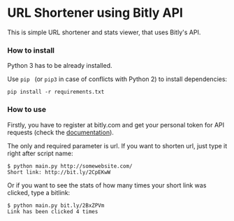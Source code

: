 # URL Shortener using Bitly API

This is simple URL shortener and stats viewer, that uses Bitly's API. 

### How to install

Python 3 has to be already installed.

Use `pip ` (or `pip3` in case of conflicts with Python 2) to install dependencies:
```
pip install -r requirements.txt
```

### How to use

Firstly, you have to register at bitly.com and get your personal token for API requests (check the [documentation](https://dev.bitly.com/get_started.html)).

The only and required parameter is url. If you want to shorten url, just type it right after script name:
```
$ python main.py http://somewebsite.com/
Short link: http://bit.ly/2CpEKwW
```

Or if you want to see the stats of how many times your short link was clicked, type a bitlink:
```
$ python main.py bit.ly/2BxZPVm
Link has been clicked 4 times
```